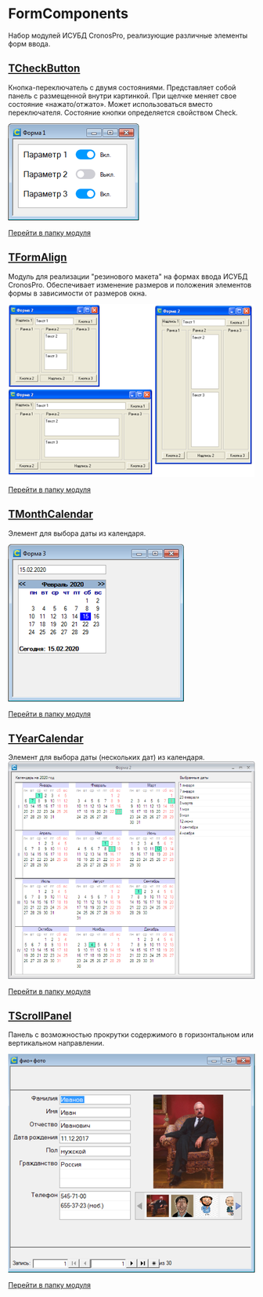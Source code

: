# FormComponents
Набор модулей ИСУБД CronosPro, реализующие различные элементы форм ввода.

## [TCheckButton](TCheckButton)
Кнопка-переключатель с двумя состояниями. Представляет собой панель с размещенной внутри картинкой. 
При щелчке меняет свое состояние «нажато/отжато». 
Может использоваться вместо переключателя. Состояние кнопки определяется свойством Check.

![пример](TCheckButton/img/demo.png)

[Перейти в папку модуля](TCheckButton)

## [TFormAlign](TFormAlign)
Модуль для реализации "резинового макета" на формах ввода ИСУБД CronosPro.
Обеспечивает изменение размеров и положения элементов формы в зависимости от размеров окна.  
  
![пример](TFormAlign/img/example.png "Пример размещения элементов при разных размерах формы")

[Перейти в папку модуля](TFormAlign)

## [TMonthCalendar](TMonthCalendar)
Элемент для выбора даты из календаря.

![demo](TMonthCalendar/img/demo.png)

[Перейти в папку модуля](TMonthCalendar)

## [TYearCalendar](TYearCalendar)
Элемент для выбора даты (нескольких дат) из календаря.
![demo](TYearCalendar/img/YearCalendarDemo.png)

[Перейти в папку модуля](TYearCalendar)

## [TScrollPanel](TScrollPanel)
Панель с возможностью прокрутки содержимого в горизонтальном или вертикальном направлении.

![форма](TScrollPanel/demo.png)

[Перейти в папку модуля](TScrollPanel)
